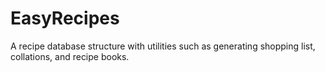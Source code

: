 # EasyRecipes
A recipe database structure with utilities such as generating shopping list, collations, and recipe books.
